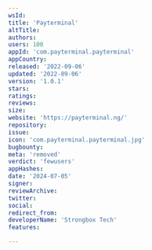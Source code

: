 ```yaml
---
wsId: 
title: 'Payterminal'
altTitle: 
authors: 
users: 100
appId: 'com.payterminal.payterminal'
appCountry: 
released: '2022-09-06'
updated: '2022-09-06'
version: '1.0.1'
stars: 
ratings: 
reviews: 
size: 
website: 'https://payterminal.ng/'
repository: 
issue: 
icon: 'com.payterminal.payterminal.jpg'
bugbounty: 
meta: 'removed'
verdict: 'fewusers'
appHashes: 
date: '2024-07-05'
signer: 
reviewArchive: 
twitter: 
social: 
redirect_from: 
developerName: 'Strongbox Tech'
features: 

---
```



